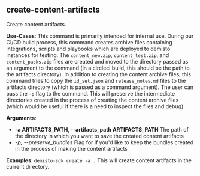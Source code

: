 
## create-content-artifacts
Create content artifacts.

**Use-Cases**:
This command is primarily intended for internal use. During our CI/CD build process, this command creates archive files containing integrations, scripts and playbooks which are deployed to demisto instances for testing. The `content_new.zip`, `content_test.zip`, and `content_packs.zip` files are created and moved to the directory passed as an argument to the command (in a circleci build, this should be the path to the artifacts directory). In addition to creating the content archive files, this command tries to copy the `id_set.json` and `release_notes.md` files to the artifacts directory (which is passed as a command argument). The user can pass the `-p` flag to the command. This will preserve the intermediate directories created in the process of creating the content archive files (which would be useful if there is a need to inspect the files and debug).

**Arguments**:
* **-a ARTIFACTS_PATH, --artifacts_path ARTIFACTS_PATH**
The path of the directory in which you want to save the created content artifacts
* *-p, --preserve_bundles*
Flag for if you'd like to keep the bundles created in the process of making the content artifacts

**Examples**:
`demisto-sdk create -a .`
This will create content artifacts in the current directory.
